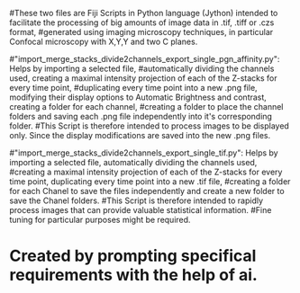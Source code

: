 
#These two files are Fiji Scripts in Python language (Jython) intended to facilitate the processing of big amounts of image data in .tif, .tiff or .czs format, 
#generated using imaging microscopy techniques, in particular Confocal microscopy with X,Y,Y and two C planes. 

#"import_merge_stacks_divide2channels_export_single_pgn_affinity.py": Helps by importing a selected file,
#automatically dividing the channels used, creating a maximal intensity projection of each of the Z-stacks for every time point,
#duplicating every time point into a new .png file, modifying their display options to Automatic Brightness and contrast, creating a folder for each channel,
#creating a folder to place the channel folders and saving each .png file independently into it's corresponding folder. 
#This Script is therefore intended to process images to be displayed only. Since the display modifications are saved into the new .png files.

#"import_merge_stacks_divide2channels_export_single_tif.py": Helps by importing a selected file, automatically dividing the channels used,
#creating a maximal intensity projection of each of the Z-stacks for every time point, duplicating every time point into a new .tif file,
#creating a folder for each Chanel to save the files independently and create a new folder to save the Chanel folders. 
#This Script is therefore intended to rapidly process images that can provide valuable statistical information.
#Fine tuning for particular purposes might be required.


# Created by prompting specifical requirements with the help of ai.
